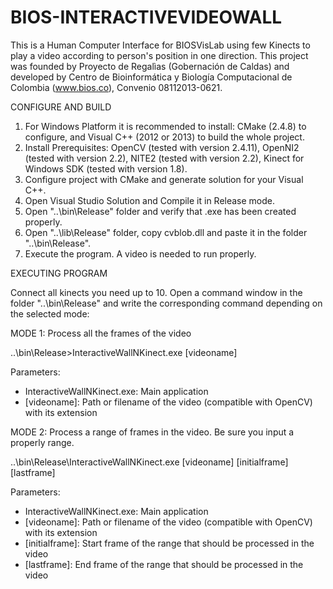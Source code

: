 # BIOS-INTERACTIVEVIDEOWALL
This is a Human Computer Interface for BIOSVisLab using few Kinects to play a video according to person's position in one direction. This project was founded by Proyecto de Regalìas (Gobernación de Caldas) and developed by Centro de Bioinformática y Biología Computacional de Colombia (www.bios.co), Convenio 08112013-0621. 

CONFIGURE AND BUILD

1. For Windows Platform it is recommended to install: CMake (2.4.8) to configure, and Visual C++ (2012 or 2013) to build the whole project.
2. Install Prerequisites: OpenCV (tested with version 2.4.11), OpenNI2 (tested with version 2.2), NITE2 (tested with version 2.2), Kinect for Windows SDK (tested with version 1.8). 
3. Configure project with CMake and generate solution for your Visual C++.
4. Open Visual Studio Solution and Compile it in Release mode.
5. Open "..\bin\Release" folder and verify that .exe has been created properly.
6. Open "..\lib\Release" folder, copy cvblob.dll and paste it in the folder "..\bin\Release".
7. Execute the program. A video is needed to run properly.

EXECUTING PROGRAM

Connect all kinects you need up to 10. Open a command window in the folder "..\bin\Release" and write the corresponding
command depending on the selected mode:

MODE 1: Process all the frames of the video

..\bin\Release\>InteractiveWallNKinect.exe [videoname]

Parameters:
  - InteractiveWallNKinect.exe: Main application
  - [videoname]: Path or filename of the video (compatible with OpenCV) with its extension

MODE 2: Process a range of frames in the video. Be sure you input a properly range.

..\bin\Release\InteractiveWallNKinect.exe [videoname] [initialframe] [lastframe]

Parameters:
  - InteractiveWallNKinect.exe: Main application
  - [videoname]: Path or filename of the video (compatible with OpenCV) with its extension
  - [initialframe]: Start frame of the range that should be processed in the video
  - [lastframe]: End frame of the range that should be processed in the video
